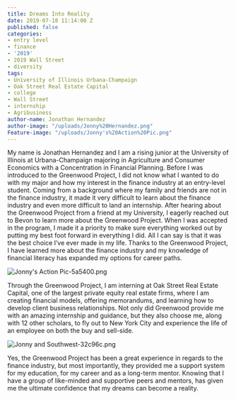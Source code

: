 ```yaml
---
title: Dreams Into Reality
date: 2019-07-18 11:14:00 Z
published: false
categories:
- entry level
- finance
- '2019'
- 2019 Wall Street
- diversity
tags:
- University of Illinois Urbana-Champaign
- Oak Street Real Estate Capital
- college
- Wall Street
- internship
- Agribusiness
author-name: Jonathan Hernandez
author-image: "/uploads/Jonny%20Hernandez.png"
Feature-image: "/uploads/Jonny's%20Action%20Pic.png"
---
```


My name is Jonathan Hernandez and I am a rising junior at the University of Illinois at Urbana-Champaign majoring in Agriculture and Consumer Economics with a Concentration in Financial Planning. Before I was introduced to the Greenwood Project, I did not know what I wanted to do with my major and how my interest in the finance industry at an entry-level student. Coming from a background where my family and friends are not in the finance industry, it made it very difficult to learn about the finance industry and even more difficult to land an internship. After hearing about the Greenwood Project from a friend at my University, I eagerly reached out to Bevon to learn more about the Greenwood Project. When I was accepted in the program, I made it a priority to make sure everything worked out by putting my best foot forward in everything I did. All I can say is that it was the best choice I’ve ever made in my life. Thanks to the Greenwood Project, I have learned more about the finance industry and my knowledge of financial literacy has expanded my options for career paths.

![Jonny's Action Pic-5a5400.png](/uploads/Jonny's%20Action%20Pic-5a5400.png)

Through the Greenwood Project, I am interning at Oak Street Real Estate Capital, one of the largest private equity real estate firms, where I am creating financial models, offering memorandums, and learning how to develop client business relationships. Not only did Greenwood provide me with an amazing internship and guidance, but they also choose me, along with 12 other scholars, to fly out to New York City and experience the life of an employee on both the buy and sell-side.

![Jonny and Southwest-32c96c.png](/uploads/Jonny%20and%20Southwest-32c96c.png)

Yes, the Greenwood Project has been a great experience in regards to the finance industry, but most importantly, they provided me a support system for my education, for my career and as a long-term mentor.  Knowing that I have a group of like-minded and supportive peers and mentors, has given me the ultimate confidence that my dreams can become a reality.